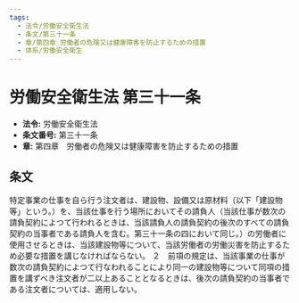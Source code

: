 ```yaml
---
tags:
  - 法令/労働安全衛生法
  - 条文/第三十一条
  - 章/第四章_労働者の危険又は健康障害を防止するための措置
  - 体系/労働安全衛生
---
```

# 労働安全衛生法 第三十一条

- **法令:** 労働安全衛生法
- **条文番号:** 第三十一条
- **章:** 第四章　労働者の危険又は健康障害を防止するための措置

## 条文
特定事業の仕事を自ら行う注文者は、建設物、設備又は原材料（以下「建設物等」という。）を、当該仕事を行う場所においてその請負人（当該仕事が数次の請負契約によつて行われるときは、当該請負人の請負契約の後次のすべての請負契約の当事者である請負人を含む。第三十一条の四において同じ。）の労働者に使用させるときは、当該建設物等について、当該労働者の労働災害を防止するため必要な措置を講じなければならない。
２　前項の規定は、当該事業の仕事が数次の請負契約によつて行なわれることにより同一の建設物等について同項の措置を講ずべき注文者が二以上あることとなるときは、後次の請負契約の当事者である注文者については、適用しない。

